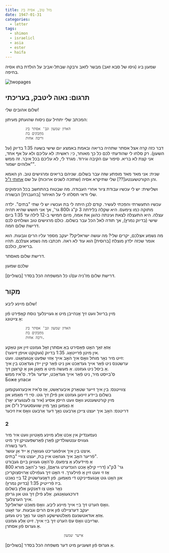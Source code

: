 ```yaml
---
title: מזל טוב, אסיה ביג
date: 1947-01-31
categories:
  - letter
tags:
  - shimon
  - israelicl
  - asia
  - ester
  - haifa
---
```


שמעון ביג (גיסו של סבא זאב) מבשר לזאב ורבקה שבתל-אביב על הולדת בתו אסיה בחיפה.

![twopages](/pupko-papers/assets/images/1947-01-31-asia-big-is-born.jpg)

## תרגום: נאוה ליטבק, בעריכתי

שלום אהובים שלי!

המכתב שלי יתחיל עם ניסוח שהועתק מעיתון:

             האדון שמעון וגב' אסתר ביג  
             מחַבקים בת  
             וריבה אחות  

דבר כזה קרה אצל אסתר שתהיה בריאה ובאמת באמצע יום שישי בשעה 1:35 בדיוק (על השעון).
רק סלחו לי שהודעתי לכם כל כך מאוחר, כי:
ראשית: לא עליכם ולא על אף אחד, אני קצת לא בריא. סיפור עם הקיבה וגירוד. מגרד לי, לא עליכם
בכל איבר. זה ממש "אלוהים ישמור".

שנית: אני מאד מאד מופתע שזה עבר בשלום. שניהם בריאים ומרגישים טוב. הן האמא והן הקורטשענטע[??] שלי
שתיקרא אסיה (שתזכה לשנים ארוכות) על שם [אחותי ז"ל](https://www.infocenters.co.il/gfh/notebook_ext.asp?book=34164&lang=heb&site=gfh).

ושלישית: יש לי עכשיו עבודת ציור אחרי העבודה.
מה שבטוח בהתחשב בכל הנימוקים שלי ודאי תסלחו לי על האיחור [בהעברת] הבשורה.

עכשיו התעשרתי והפכתי לעשיר.
קודם לכן היתה לי בּת ועכשיו יש לי שתי "בּתים".
ילדה מתוקה כמו צימעס. היא שקלה בלידתה 3 ק"ג ו800 גר', אך אני חושש שהיא תהיה עצלה. היא התעצלה
לצאת ועינתה כהוגן את אמה, מיום חמישי ב-12 לילה עד 1:35 ביום שישי (בדיוק נמרץ), אך תודה
לאל הכל עבר בשלום. כולם מרגישים טוב ושולחים לכם דרישת שלום חמה.

מה נשמע אצלכם, יקרים שלי? מה עושה ישראליקל? יעקב מספר עליו הרים וגבעות.
הוא אומר שכזה ילדון מוצלח [ברוסית] הוא עוד לא ראה.
תכתבו מה נשמע אצלכם. תהיו בריאים, כולכם.

דרישת שלום מאסתר.

שלכם שמעון

[בשוליים] דרישת שלום מז'ניה  עם/ו כל המשפחה הכל בסדר.

## מקור

שלום מײַנע ליבע!  

מײַן בריוול וועט זיך אׇנהייבן מיט אַ געויינלעך נוסח  קאׇפּירט פֿון  
אַ צײַטונג:  

             האדון שמעון וגב' אסתר ביג  
             מחַבקים בת  
             ורבה אחות.  

אַזאַ זאַך האׇט פּאַסירט באַ אסתרן זאׇל געזונט זײַן און טאַקע  
אין מיטן פֿרײַטאׇג. 1:35 בדיוק (געקוקט אויפן זייגער).  
זײַט מיר נאׇר מוחל וואׇס איך האׇב אײַך אַזוי שפּעט אׇנגעזאׇגט. וועט:  
ערשטנס ניט פֿאַר אײַך געדאַכט און ניט פֿאַר קיין ייִדן געדאַכט בין איך  
אַ ביסל ניט געזונט. אַ מעשה מיט אַ מאׇגן און אַ קראַצן זיך.  
ס'בײַסט מיר, ניט פֿאַר אײַך געדאַכט, יעדער גליד. ס'איז ממש   
Боже упаси  

צווײַטנס: בין איך זייער שטאַרק איבעראַשט, אַז ס'איז איבערגעקומען  
בשלום ביידע זײַנען געזונט און פֿילן זיך גוט. סײַ די מאַמע און  
מײַן קורטשענטע וואׇס וועט הייסן אסיע (איר צו לענגערע יאׇר)  
אַ נאׇמען נאׇך מײַן שוועסטערל ז"ל) און  
דריטנס: האׇב איך יעצט צייכן אַרבעט נאׇך דער אַרבעט וואׇס איז זיכער  

### 2

נעמענדיק אין אַכט אַלע מײַנע מאׇטיוון וועט איר מיר  
געוויס ענטשולדיקן פֿאַרן פֿאַרשפּעטיקן זיך מיט  
דער בשורה.  
איצט בין איך אויפֿגעריכט געוואׇרן אַ ייִד אַן עושר.  
פֿריער האׇב איך געהאַט איין בַת, יעצט צוויי "בַתּים".  
אַ מיידעלע אַ צימעס. ס'האׇט געוויגן בײַם געבורט  
800 גר' 3ק"ג (דריי קילאׇ אַכט הונדערט גראַם), נאׇר כ'האׇב מורא  
אַז זי וועט זײַן אַ פֿוילערך. זי האׇט זיך געפֿוילט אַרויסצוקריכן  
און האׇט גוט אׇנגעפּייניקט די מאַמען. פֿון דאׇנערשטיק 12 בײַ נאַכט  
ביז פֿרייטיק 1:35  (בדיוק נמרץ).  
נאׇר גאׇט צו דאַנקען אַלץ בשלום  
דורכגעגאַנגען. אַלע פֿילן זיך גוט און גריסן  
אײַך הערצלעך.  
וואׇס הערט זיך בײַ אײַך מײַנע ליבע. וואׇס מאַכט ישראליקל.  
יעקב דערציילט פֿון אים הרים וגבעות. ער זאׇגט  
אַזאַ אודאטשנעם מאַלטשישקע האׇט ער נאׇך ניט געזען.  
שרײַבט וואׇס עס הערט זיך בײַ אײַך. זײַט אַלע געזונט.  
אַ גערוס פֿון אסתרן.  

                              אַײער שמעון  

[בשוליים] אַ גערוס פֿון זשעניען מיט דער משפחה הכל בסדר.  

